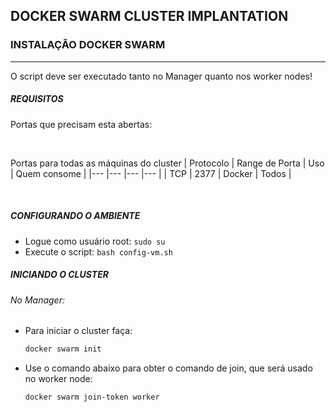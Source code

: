 ## DOCKER SWARM CLUSTER IMPLANTATION
### INSTALAÇÃO DOCKER SWARM
---
O script deve ser executado tanto no Manager quanto nos worker nodes!

##### REQUISITOS
 
Portas que precisam esta abertas:

<br>

Portas para todas as máquinas do cluster
| Protocolo | Range de Porta | Uso | Quem consome |
|--- |--- |--- |--- |
| TCP | 2377 | Docker | Todos |

<br>

##### CONFIGURANDO O AMBIENTE

- Logue como usuário root:
    `sudo su`
- Execute o script:
    `bash config-vm.sh`


##### INICIANDO O CLUSTER

###### No Manager:

- Para iniciar o cluster faça:
    ```bash
    docker swarm init
    ```
- Use o comando abaixo para obter o comando de join, que será usado no worker node:
    ```bash
    docker swarm join-token worker
    ```
